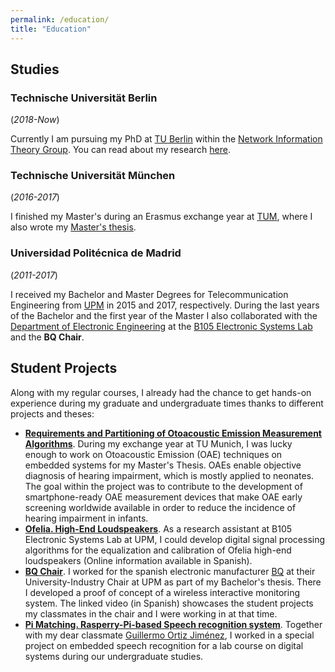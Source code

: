 ```yaml
---
permalink: /education/
title: "Education"
---
```


## Studies

### Technische Universität Berlin

(_2018-Now_)

Currently I am pursuing my PhD at
[TU Berlin](https://www.tu.berlin/eecs/en)
within the 
[Network Information Theory Group](https://www.netit.tu-berlin.de/menue/network_information_theory_group/).
You can read about my research
[here](../research).

### Technische Universität München

(_2016-2017_)

I finished my Master's during an Erasmus exchange year at
[TUM](https://www.tum.de/en/), where I also wrote my
[Master's thesis][tfm].

### Universidad Politécnica de Madrid

(_2011-2017_)

I received my Bachelor and Master Degrees for Telecommunication Engineering from
[UPM](http://www.upm.es/internacional) in 2015 and 2017, respectively.
During the last years of the Bachelor and the first year of the Master I also collaborated with
the [Department of Electronic Engineering](http://www.die.upm.es/en) at the
[B105 Electronic Systems Lab](http://elb105.com/) and the
**BQ Chair**.

## Student Projects

Along with my regular courses, I already had the chance to get
hands-on experience during my graduate and undergraduate times
thanks to different projects and theses:

- [**Requirements and Partitioning of Otoacoustic Emission Measurement Algorithms**][tfm].
During my exchange year at TU Munich, I was lucky enough to work on Otoacoustic Emission (OAE)
techniques on embedded systems for my Master's Thesis. OAEs enable objective diagnosis of hearing impairment,
which is mostly applied to neonates. The goal within the project was to contribute to the development of
smartphone-ready OAE measurement devices that make OAE early screening worldwide available
in order to reduce the incidence of hearing impairment in infants.
- [**Ofelia. High-End Loudspeakers**](http://elb105.com/tag/ofelia/).
As a research assistant at B105 Electronic Systems Lab at UPM,
I could develop digital signal processing algorithms for the
equalization and calibration of Ofelia high-end loudspeakers
(Online information available in Spanish).
- [**BQ Chair**](https://www.youtube.com/watch?v=ww8EBchI8Fg).
I worked for the spanish electronic manufacturer [BQ](https://www.bq.com/en/)
at their University-Industry Chair at UPM as part of my Bachelor's thesis.
There I developed a proof of concept of a wireless interactive monitoring system.
The linked video (in Spanish) showcases the student projects my classmates in the chair
and I were working in at that time.
- [**Pi Matching. Rasperry-Pi-based Speech recognition system**](https://pimatching.wordpress.com/).
Together with my dear classmate [Guillermo Ortiz Jiménez](https://gortizji.github.io/),
I worked in a special project on embedded speech recognition
for a lab course on digital systems during our undergraduate studies.

[tfm]: https://mediatum.ub.tum.de/1542820


